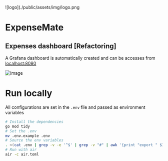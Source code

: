 ![logo](./public/assets/img/logo.png
# ExpenseMate

## Expenses dashboard [Refactoring]

A Grafana dashboard is automatically created and can be accesses from [localhost:8080](http://localhost:8080)

![image](https://user-images.githubusercontent.com/15664513/216789116-86d3cf33-5535-4bb9-b30c-8196c5ef1696.png)

# Run locally
All configurations are set in the `.env` file and passed as environment variables

```sh
# Install the dependencies
go mod tidy
# Set the .env
mv .env.example .env
# Source the env variables
. <(cat .env | grep -v -e '^$' | grep -v "#" | awk '{print "export " $1}')
# Run with air
air -c air.toml
```
